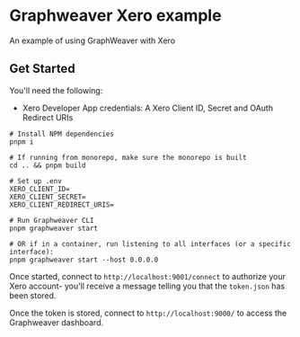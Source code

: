 # Graphweaver Xero example

An example of using GraphWeaver with Xero

## Get Started

You'll need the following:

- Xero Developer App credentials: A Xero Client ID, Secret and OAuth Redirect URIs

```shell
# Install NPM dependencies
pnpm i

# If running from monorepo, make sure the monorepo is built
cd .. && pnpm build

# Set up .env
XERO_CLIENT_ID=
XERO_CLIENT_SECRET=
XERO_CLIENT_REDIRECT_URIS=

# Run Graphweaver CLI
pnpm graphweaver start

# OR if in a container, run listening to all interfaces (or a specific interface):
pnpm graphweaver start --host 0.0.0.0
```

Once started, connect to `http://localhost:9001/connect` to authorize your Xero account-
you'll receive a message telling you that the `token.json` has been stored.

Once the token is stored, connect to `http://localhost:9000/` to access the Graphweaver dashboard.
